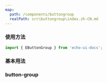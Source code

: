 ```yaml
---
map:
  path: /components/buttongroup
  realPath: src\buttongroup\index.zh-CN.md
---
```


### 使用方法

```ts
import { EButtonGroup } from 'echo-ui-docs';
```

### 基本用法

<demo src="./demo/demo.vue"
language="vue"> </demo>

### button-group
